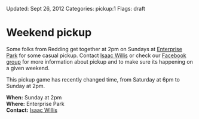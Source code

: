 Updated: Sept 26, 2012
Categories: pickup:1
Flags: draft

# Weekend pickup

Some folks from Redding get together at 2pm on Sundays at [Enterprise Park](/places/enterprise) for some casual pickup.
Contact <a href="https://www.facebook.com/leftyw" target="_blank">Isaac Willis</a> or check our <a href="https://www.facebook.com/groups/ReddingUltimateAssociation/" target="_blank">Facebook group</a> for more information about pickup and to make sure its happening on a given weekend.

<div class="alert alert-info">
  <i class="icon-warning-sign"> </i>
  This pickup game has recently changed time, from Saturday at 6pm to Sunday at 2pm.
</div>

<!-- ~~fold~~ -->

**When:** Sunday at 2pm  
**Where:** Enterprise Park  
**Contact:** <a href="https://www.facebook.com/leftyw" target="_blank">Isaac Willis</a>  
